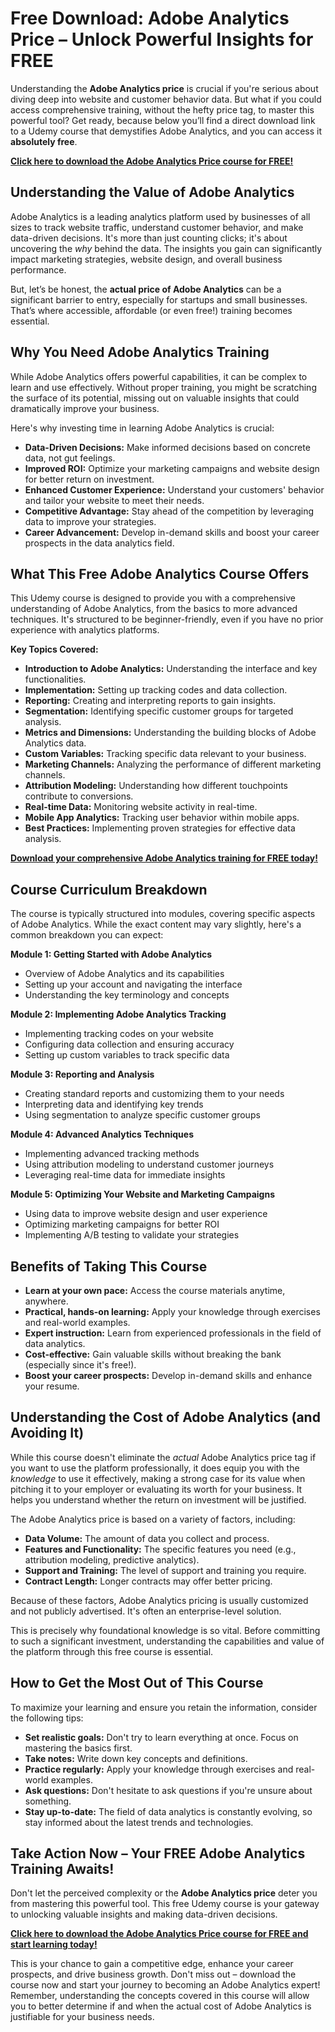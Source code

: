 # Free Download: Adobe Analytics Price – Unlock Powerful Insights for FREE

Understanding the **Adobe Analytics price** is crucial if you're serious about diving deep into website and customer behavior data. But what if you could access comprehensive training, without the hefty price tag, to master this powerful tool? Get ready, because below you’ll find a direct download link to a Udemy course that demystifies Adobe Analytics, and you can access it **absolutely free**.

[**Click here to download the Adobe Analytics Price course for FREE!**](https://udemywork.com/adobe-analytics-price)

## Understanding the Value of Adobe Analytics

Adobe Analytics is a leading analytics platform used by businesses of all sizes to track website traffic, understand customer behavior, and make data-driven decisions. It's more than just counting clicks; it's about uncovering the *why* behind the data. The insights you gain can significantly impact marketing strategies, website design, and overall business performance.

But, let’s be honest, the **actual price of Adobe Analytics** can be a significant barrier to entry, especially for startups and small businesses. That’s where accessible, affordable (or even free!) training becomes essential.

## Why You Need Adobe Analytics Training

While Adobe Analytics offers powerful capabilities, it can be complex to learn and use effectively. Without proper training, you might be scratching the surface of its potential, missing out on valuable insights that could dramatically improve your business.

Here's why investing time in learning Adobe Analytics is crucial:

*   **Data-Driven Decisions:** Make informed decisions based on concrete data, not gut feelings.
*   **Improved ROI:** Optimize your marketing campaigns and website design for better return on investment.
*   **Enhanced Customer Experience:** Understand your customers' behavior and tailor your website to meet their needs.
*   **Competitive Advantage:** Stay ahead of the competition by leveraging data to improve your strategies.
*   **Career Advancement:** Develop in-demand skills and boost your career prospects in the data analytics field.

## What This Free Adobe Analytics Course Offers

This Udemy course is designed to provide you with a comprehensive understanding of Adobe Analytics, from the basics to more advanced techniques. It's structured to be beginner-friendly, even if you have no prior experience with analytics platforms.

**Key Topics Covered:**

*   **Introduction to Adobe Analytics:** Understanding the interface and key functionalities.
*   **Implementation:** Setting up tracking codes and data collection.
*   **Reporting:** Creating and interpreting reports to gain insights.
*   **Segmentation:** Identifying specific customer groups for targeted analysis.
*   **Metrics and Dimensions:** Understanding the building blocks of Adobe Analytics data.
*   **Custom Variables:** Tracking specific data relevant to your business.
*   **Marketing Channels:** Analyzing the performance of different marketing channels.
*   **Attribution Modeling:** Understanding how different touchpoints contribute to conversions.
*   **Real-time Data:** Monitoring website activity in real-time.
*   **Mobile App Analytics:** Tracking user behavior within mobile apps.
*   **Best Practices:** Implementing proven strategies for effective data analysis.

[**Download your comprehensive Adobe Analytics training for FREE today!**](https://udemywork.com/adobe-analytics-price)

## Course Curriculum Breakdown

The course is typically structured into modules, covering specific aspects of Adobe Analytics. While the exact content may vary slightly, here's a common breakdown you can expect:

**Module 1: Getting Started with Adobe Analytics**

*   Overview of Adobe Analytics and its capabilities
*   Setting up your account and navigating the interface
*   Understanding the key terminology and concepts

**Module 2: Implementing Adobe Analytics Tracking**

*   Implementing tracking codes on your website
*   Configuring data collection and ensuring accuracy
*   Setting up custom variables to track specific data

**Module 3: Reporting and Analysis**

*   Creating standard reports and customizing them to your needs
*   Interpreting data and identifying key trends
*   Using segmentation to analyze specific customer groups

**Module 4: Advanced Analytics Techniques**

*   Implementing advanced tracking methods
*   Using attribution modeling to understand customer journeys
*   Leveraging real-time data for immediate insights

**Module 5: Optimizing Your Website and Marketing Campaigns**

*   Using data to improve website design and user experience
*   Optimizing marketing campaigns for better ROI
*   Implementing A/B testing to validate your strategies

## Benefits of Taking This Course

*   **Learn at your own pace:** Access the course materials anytime, anywhere.
*   **Practical, hands-on learning:** Apply your knowledge through exercises and real-world examples.
*   **Expert instruction:** Learn from experienced professionals in the field of data analytics.
*   **Cost-effective:** Gain valuable skills without breaking the bank (especially since it's free!).
*   **Boost your career prospects:** Develop in-demand skills and enhance your resume.

## Understanding the Cost of Adobe Analytics (and Avoiding It)

While this course doesn't eliminate the *actual* Adobe Analytics price tag if you want to use the platform professionally, it does equip you with the *knowledge* to use it effectively, making a strong case for its value when pitching it to your employer or evaluating its worth for your business. It helps you understand whether the return on investment will be justified.

The Adobe Analytics price is based on a variety of factors, including:

*   **Data Volume:** The amount of data you collect and process.
*   **Features and Functionality:** The specific features you need (e.g., attribution modeling, predictive analytics).
*   **Support and Training:** The level of support and training you require.
*   **Contract Length:** Longer contracts may offer better pricing.

Because of these factors, Adobe Analytics pricing is usually customized and not publicly advertised. It's often an enterprise-level solution.

This is precisely why foundational knowledge is so vital. Before committing to such a significant investment, understanding the capabilities and value of the platform through this free course is essential.

## How to Get the Most Out of This Course

To maximize your learning and ensure you retain the information, consider the following tips:

*   **Set realistic goals:** Don't try to learn everything at once. Focus on mastering the basics first.
*   **Take notes:** Write down key concepts and definitions.
*   **Practice regularly:** Apply your knowledge through exercises and real-world examples.
*   **Ask questions:** Don't hesitate to ask questions if you're unsure about something.
*   **Stay up-to-date:** The field of data analytics is constantly evolving, so stay informed about the latest trends and technologies.

## Take Action Now – Your FREE Adobe Analytics Training Awaits!

Don't let the perceived complexity or the **Adobe Analytics price** deter you from mastering this powerful tool. This free Udemy course is your gateway to unlocking valuable insights and making data-driven decisions.

[**Click here to download the Adobe Analytics Price course for FREE and start learning today!**](https://udemywork.com/adobe-analytics-price)

This is your chance to gain a competitive edge, enhance your career prospects, and drive business growth. Don't miss out – download the course now and start your journey to becoming an Adobe Analytics expert! Remember, understanding the concepts covered in this course will allow you to better determine if and when the actual cost of Adobe Analytics is justifiable for your business needs.
